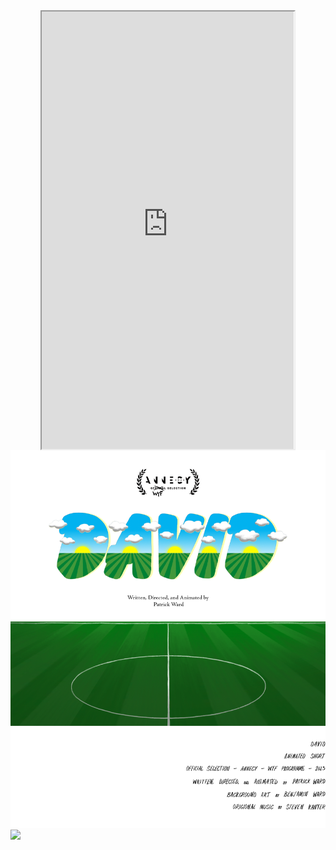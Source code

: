 
<style>
  /* Center align the iframe */
  iframe {
    display: block;
    margin: 0 auto;
  }
</style>

<iframe src="https://mentalcanvas.com/vm/tr7fbzu/scene/" style="width:80%; height:700px;"></iframe>

<img src="DavidWordMarkWithField6.png" alt="DavidField">


<img src="PeakSeason5-14v7.png" usemap="#image-map">

<map name="image-map">
    <area target="_blank" alt="Collider" title="Collider" href="https://collider.com/peak-season-movie-review/" coords="892,4020,1075,4067" shape="rect">
    <area target="_blank" alt="The Daily Beast" title="The Daily Beast" href="https://www.thedailybeast.com/obsessed/peak-season-review-romantic-beauty-for-heartbroken-millennials" coords="814,4100,1147,4141" shape="rect">
</map>



